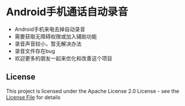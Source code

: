 # Android手机通话自动录音

* Android手机来电去掉自动录音
* 需要获取无障碍权限或加入辅助功能
* 录音声音较小，暂无解决办法
* 录音文件存在bug
* 欢迎更多的朋友一起来优化和改善这个项目

## License
This project is licensed under the Apache License 2.0 License - see the [License File](LICENSE) for details